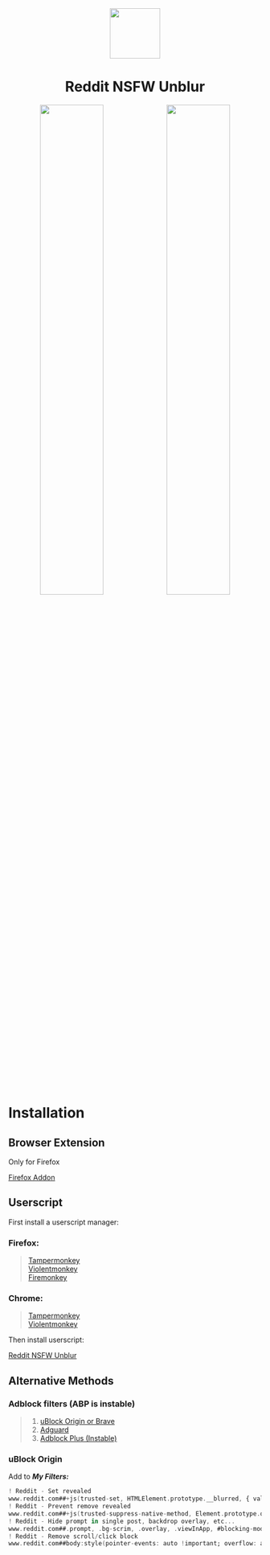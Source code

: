 <div align="center">
    <a align="center" width="100%">
        <img width="100px" src="https://raw.githubusercontent.com/zenstorage/Reddit-NSFW-Unblur/main/assets/icon.png">
    </a>
    <h1 align="center">Reddit NSFW Unblur</h1>
    <img width="50%" src="https://raw.githubusercontent.com/zenstorage/Reddit-NSFW-Unblur/main/assets/before-addon.png"><img width="50%" src="https://raw.githubusercontent.com/zenstorage/Reddit-NSFW-Unblur/main/assets/after-addon.png">
</div>

# Installation

## Browser Extension

Only for Firefox

[Firefox Addon](https://addons.mozilla.org/pt-BR/firefox/addon/reddit-nsfw-spoiler-unblur/)

## Userscript

First install a userscript manager:

### Firefox:

> [Tampermonkey](https://addons.mozilla.org/pt-BR/firefox/addon/tampermonkey/)  
> [Violentmonkey](https://addons.mozilla.org/pt-BR/firefox/addon/violentmonkey/)  
> [Firemonkey](https://addons.mozilla.org/pt-BR/firefox/addon/firemonkey/)

### Chrome:

> [Tampermonkey](https://chromewebstore.google.com/detail/tampermonkey/dhdgffkkebhmkfjojejmpbldmpobfkfo)  
> [Violentmonkey](https://chromewebstore.google.com/detail/violentmonkey/jinjaccalgkegednnccohejagnlnfdag)

Then install userscript:

[Reddit NSFW Unblur](https://greasyfork.org/scripts/485608)

Alternative Methods
-------------------

### Adblock filters (ABP is instable)

> 1. [uBlock Origin or Brave](https://raw.githubusercontent.com/zenstorage/Reddit-NSFW-Unblur/main/filters/ublock.txt)  
> 2. [Adguard](https://raw.githubusercontent.com/zenstorage/Reddit-NSFW-Unblur/main/filters/adguard.txt)  
> 3. [Adblock Plus (Instable)](https://raw.githubusercontent.com/zenstorage/Reddit-NSFW-Unblur/main/filters/abp.txt)

### uBlock Origin

Add to ***My Filters:*** 
```adb
! Reddit - Set revealed
www.reddit.com##+js(trusted-set, HTMLElement.prototype.__blurred, { value: "false" })
! Reddit - Prevent remove revealed
www.reddit.com##+js(trusted-suppress-native-method, Element.prototype.querySelector, '"div[slot="revealed"]"', prevent)
! Reddit - Hide prompt in single post, backdrop overlay, etc...
www.reddit.com##.prompt, .bg-scrim, .overlay, .viewInApp, #blocking-modal, #nsfw-qr-dialog, body > [style*="blur(4px)"]
! Reddit - Remove scroll/click block
www.reddit.com##body:style(pointer-events: auto !important; overflow: auto !important;)
```